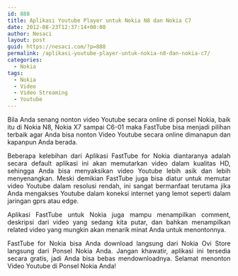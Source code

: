 ```yaml
---
id: 888
title: Aplikasi Youtube Player untuk Nokia N8 dan Nokia C7
date: 2012-08-23T12:37:14+00:00
author: Nesaci
layout: post
guid: https://nesaci.com/?p=888
permalink: /aplikasi-youtube-player-untuk-nokia-n8-dan-nokia-c7/
categories:
  - Nokia
tags:
  - Nokia
  - Video
  - Video Streaming
  - Youtube
---
```

<p style="text-align: justify;">
  Bila Anda senang nonton video Youtube secara online di ponsel Nokia, baik itu di Nokia N8, Nokia X7 sampai C6-01 maka FastTube bisa menjadi pilihan terbaik agar Anda bisa nonton Video Youtube secara online dimanapun dan kapanpun Anda berada.
</p>

<p style="text-align: justify;">
  Beberapa kelebihan dari Aplikasi FastTube for Nokia diantaranya adalah secara default aplikasi ini akan memutarkan video dalam kualitas HD, sehingga Anda bisa menyaksikan video Youtube lebih asik dan lebih menyenangkan. Meski demikian FastTube juga bisa diatur untuk memutar video Youtube dalam resolusi rendah, ini sangat bermanfaat terutama jika Anda mengakses Youtube dalam koneksi internet yang lemot seperti dalam jaringan gprs atau edge.
</p>

<p style="text-align: justify;">
  Aplikasi FastTube untuk Nokia juga mampu menampilkan comment, deskripsi dari video yang sedang kita putar, dan bahkan menampilkan related video yang mungkin akan menarik minat Anda untuk menontonnya.
</p>

<p style="text-align: justify;">
  FastTube for Nokia bisa Anda download langsung dari Nokia Ovi Store langsung dari Ponsel Nokia Anda. Jangan khawatir, aplikasi ini tersedia secara gratis, jadi Anda bisa bebas mendownloadnya. Selamat menonton Video Youtube di Ponsel Nokia Anda!
</p>